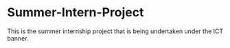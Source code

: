 # Summer-Intern-Project
This is the summer internship project that is being undertaken under the ICT banner.
